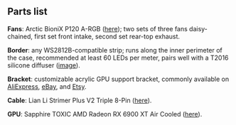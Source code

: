 ## Parts list

**Fans**: Arctic BioniX P120 A-RGB ([here][0]); two sets of three fans daisy-chained, first set front intake, second set rear-top exhaust. 

**Border**: any WS2812B-compatible strip; runs along the inner perimeter of the case, recommended at least 60 LEDs per meter, pairs well with a T2016 silicone diffuser ([image][1]).

**Bracket**: customizable acrylic GPU support bracket, commonly available on [AliExpress][4], [eBay][2], and [Etsy][3].

**Cable**: Lian Li Strimer Plus V2 Triple 8-Pin ([here][5]).

**GPU**: Sapphire TOXIC AMD Radeon RX 6900 XT Air Cooled ([here][6]).

[0]: https://www.arctic.de/us/BioniX-P120-A-RGB/ACFAN00156A
[1]: https://ae01.alicdn.com/kf/H5d60736ef3cf46fbbb8c4b606b233e784/WS2812B-WS2811-SK6812-LED-Neon-Rope-Tube-Silica-Gel-Flexible-Strip-Lights-Soft-Lamp-Tube-IP67.jpg_640x640.jpg
[2]: https://www.ebay.com/sch/i.html?_nkw=%28gpu%2C+vga%29+%28support%2C+bracket%29+%28custom%2C+rgb%2C+argb%29&_sacat=0&LH_TitleDesc=0&LH_PrefLoc=2&_blrs=recall_filtering
[3]: https://www.etsy.com/search?q=gpu+vga+support+bracket+custom+rgb+argb&is_personalizable=true
[4]: https://www.aliexpress.com/wholesale?SearchText=gpu+vga+support+bracket+custom+rgb+argb
[5]: https://lian-li.com/product/strimer-plus-v2/
[6]: https://www.sapphiretech.com/en/consumer/toxic-radeon-rx-6900-xt-ac-16g-gddr6
